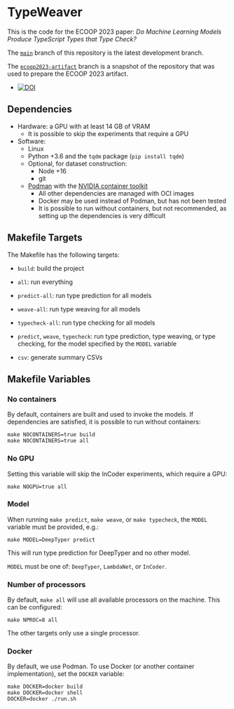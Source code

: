 # TypeWeaver

This is the code for the ECOOP 2023 paper:
_Do Machine Learning Models Produce TypeScript Types that Type Check?_

The [`main`](https://github.com/nuprl/TypeWeaver/tree/main) branch of this
repository is the latest development branch.

The
[`ecoop2023-artifact`](https://github.com/nuprl/TypeWeaver/tree/ecoop2023-artifact)
branch is a snapshot of the repository that was used to prepare the ECOOP 2023
artifact.
* [![DOI](https://zenodo.org/badge/DOI/10.5281/zenodo.7662708.svg)](https://doi.org/10.5281/zenodo.7662708)

## Dependencies

- Hardware: a GPU with at least 14 GB of VRAM
    - It is possible to skip the experiments that require a GPU
- Software:
    - Linux
    - Python +3.6 and the `tqdm` package (`pip install tqdm`)
    - Optional, for dataset construction:
        - Node +16
        - git
    - [Podman](https://podman.io/) with the [NVIDIA container toolkit](https://docs.nvidia.com/datacenter/cloud-native/container-toolkit/install-guide.html#podman)
        - All other dependencies are managed with OCI images
        - Docker may be used instead of Podman, but has not been tested
        - It is possible to run without containers, but not recommended, as
          setting up the dependencies is very difficult

## Makefile Targets

The Makefile has the following targets:

- `build`: build the project

- `all`: run everything

- `predict-all`: run type prediction for all models

- `weave-all`: run type weaving for all models

- `typecheck-all`: run type checking for all models

- `predict`, `weave`, `typecheck`: run type prediction, type weaving, or type
  checking, for the model specified by the `MODEL` variable

- `csv`: generate summary CSVs

## Makefile Variables

### No containers

By default, containers are built and used to invoke the models. If dependencies
are satisfied, it is possible to run without containers:

    make NOCONTAINERS=true build
    make NOCONTAINERS=true all

### No GPU

Setting this variable will skip the InCoder experiments, which require a GPU:

    make NOGPU=true all

### Model

When running `make predict`, `make weave`, or `make typecheck`, the `MODEL`
variable must be provided, e.g.:

    make MODEL=DeepTyper predict

This will run type prediction for DeepTyper and no other model.

`MODEL` must be one of: `DeepTyper`, `LambdaNet`, or `InCoder`.

### Number of processors

By default, `make all` will use all available processors on the machine.
This can be configured:

    make NPROC=8 all

The other targets only use a single processor.

### Docker

By default, we use Podman. To use Docker (or another container implementation),
set the `DOCKER` variable:

    make DOCKER=docker build
    make DOCKER=docker shell
    DOCKER=docker ./run.sh
